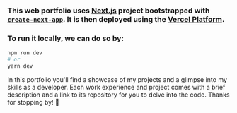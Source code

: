 
### This web portfolio uses [Next.js](https://nextjs.org/) project bootstrapped with [`create-next-app`](https://github.com/vercel/next.js/tree/canary/packages/create-next-app). It is then deployed using the [Vercel Platform](https://vercel.com/new?utm_medium=default-template&filter=next.js&utm_source=create-next-app&utm_campaign=create-next-app-readme).

### To run it locally, we can do so by:
```bash
npm run dev
# or
yarn dev
```

In this portfolio you'll find a showcase of my projects and a glimpse into my skills as a developer. Each work experience and project comes with a brief description and a link to its repository for you to delve into the code. Thanks for stopping by! 🚀
